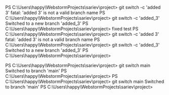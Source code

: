 PS C:\Users\happy\WebstormProjects\sariev\project> git switch -c 'added 3'
fatal: 'added 3' is not a valid branch name
PS C:\Users\happy\WebstormProjects\sariev\project> git switch -c 'added_3'
Switched to a new branch 'added_3'
PS C:\Users\happy\WebstormProjects\sariev\project>
fixed test
PS C:\Users\happy\WebstormProjects\sariev\project> git switch -c 'added 3'
fatal: 'added 3' is not a valid branch name
PS C:\Users\happy\WebstormProjects\sariev\project> git switch -c 'added_3'
Switched to a new branch 'added_3'
PS C:\Users\happy\WebstormProjects\sariev\project> 

PS C:\Users\happy\WebstormProjects\sariev\project> git switch main
Switched to branch 'main'
PS C:\Users\happy\WebstormProjects\sariev\project>
PS C:\Users\happy\WebstormProjects\sariev\project> git switch main
Switched to branch 'main'
PS C:\Users\happy\WebstormProjects\sariev\project> 
